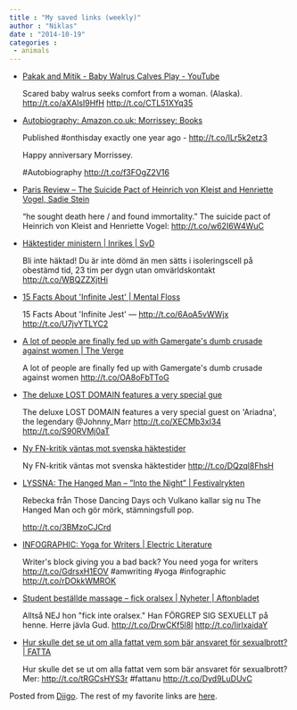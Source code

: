 ```yaml
---
title : "My saved links (weekly)"
author : "Niklas"
date : "2014-10-19"
categories : 
 - animals
---
```


- [Pakak and Mitik - Baby Walrus Calves Play - YouTube](https://www.youtube.com/watch?v=cvvwMopeFfM)
    
    Scared baby walrus seeks comfort from a woman. (Alaska). http://t.co/aXAlsI9HfH http://t.co/CTL51XYq35
    
- [Autobiography: Amazon.co.uk: Morrissey: Books](http://www.amazon.co.uk/Autobiography-Morrissey/dp/0141394811)
    
    Published #onthisday exactly one year ago - http://t.co/ILr5k2etz3
    
    Happy anniversary Morrissey.
    
    #Autobiography http://t.co/f3FOgZ2V16
    
    
- [Paris Review – The Suicide Pact of Heinrich von Kleist and Henriette Vogel, Sadie Stein](http://www.theparisreview.org/blog/2014/10/16/final-chapter/)
    
    “he sought death here / and found immortality.” The suicide pact of Heinrich von Kleist and Henriette Vogel: http://t.co/w62I6W4WuC
    
- [Häktestider ministern | Inrikes | SvD](http://www.svd.se/nyheter/inrikes/haktestider-ministern_4013685.svd)
    
    Bli inte häktad! Du är inte dömd än men sätts i isoleringscell på obestämd tid, 23 tim per dygn utan omvärldskontakt http://t.co/WBQZZXjtHi
    
- [15 Facts About 'Infinite Jest' | Mental Floss](http://mentalfloss.com/article/59486/15-facts-about-infinite-jest)
    
    15 Facts About 'Infinite Jest' — http://t.co/6AoA5vWWjx http://t.co/U7jvYTLYC2
    
- [A lot of people are finally fed up with Gamergate's dumb crusade against women | The Verge](http://www.theverge.com/2014/10/15/6983833/stop-gamergate-gains-momentum)
    
    A lot of people are finally fed up with Gamergate's dumb crusade against women http://t.co/OA8oFbTToG
    
- [The deluxe LOST DOMAIN features a very special gue](http://smarturl.it/TW_Pledge)
    
    The deluxe LOST DOMAIN features a very special guest on 'Ariadna', the legendary @Johnny\_Marr http://t.co/XECMb3xI34 http://t.co/S90RVMj0aT
    
- [Ny FN-kritik väntas mot svenska häktestider](http://mobil.svd.se/c.jsp;jsessionid=A61E2CCB0E45C4F15323C440629429A9.rocco4?cid=25968641&rssId=25966211&item=http%3a%2f%2fwww.svd.se%2f%3fservice%3dmobile%26amp%3barticleId%3d4010783)
    
    Ny FN-kritik väntas mot svenska häktestider http://t.co/DQzql8FhsH
    
- [LYSSNA: The Hanged Man – ”Into the Night” | Festivalrykten](http://www.festivalrykten.se/lyssna-the-hanged-man-into-the-night/)
    
    Rebecka från Those Dancing Days och Vulkano kallar sig nu The Hanged Man och gör mörk, stämningsfull pop.
    
    http://t.co/3BMzoCJCrd
    
- [INFOGRAPHIC: Yoga for Writers | Electric Literature](http://electricliterature.com/infographic-yoga-for-writers/)
    
    Writer's block giving you a bad back? You need yoga for writers http://t.co/GdrsxH1EOV #amwriting #yoga #infographic http://t.co/rDOkkWMROK
    
    
- [Student beställde massage – fick oralsex | Nyheter | Aftonbladet](http://www.aftonbladet.se/nyheter/article19678477.ab)
    
    Alltså NEJ hon "fick inte oralsex." Han FÖRGREP SIG SEXUELLT på henne. Herre jävla Gud. http://t.co/DrwCKf5l8l http://t.co/IirlxaidaY
    
- [Hur skulle det se ut om alla fattat vem som bär ansvaret för sexualbrott? | FATTA](http://fatta.nu/hur-skulle-det-se-ut-om-alla-fattat-vem-som-bar-ansvaret-for-sexualbrott/)
    
    Hur skulle det se ut om alla fattat vem som bär ansvaret för sexualbrott? Mer: http://t.co/tRGCsHYS3r #fattanu http://t.co/Dyd9LuDUvC
    
    

Posted from [Diigo](https://www.diigo.com). The rest of my favorite links are [here](https://www.diigo.com/user/npivic).
